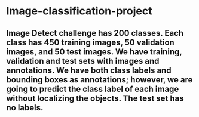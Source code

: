 # Image-classification-project
## Image Detect challenge has 200 classes. Each class has 450 training images, 50 validation images, and 50 test images. We have training, validation and test sets with images and annotations. We have both class labels and bounding boxes as annotations; however, we are going to predict the class label of each image without localizing the objects. The test set has no labels.
